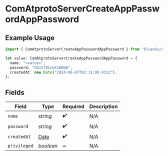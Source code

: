 # ComAtprotoServerCreateAppPasswordAppPassword

## Example Usage

```typescript
import { ComAtprotoServerCreateAppPasswordAppPassword } from "bluesky/models/components";

let value: ComAtprotoServerCreateAppPasswordAppPassword = {
  name: "<value>",
  password: "GGiS79Scbk1DHbB",
  createdAt: new Date("2024-06-07T02:11:09.431Z"),
};
```

## Fields

| Field                                                                                         | Type                                                                                          | Required                                                                                      | Description                                                                                   |
| --------------------------------------------------------------------------------------------- | --------------------------------------------------------------------------------------------- | --------------------------------------------------------------------------------------------- | --------------------------------------------------------------------------------------------- |
| `name`                                                                                        | *string*                                                                                      | :heavy_check_mark:                                                                            | N/A                                                                                           |
| `password`                                                                                    | *string*                                                                                      | :heavy_check_mark:                                                                            | N/A                                                                                           |
| `createdAt`                                                                                   | [Date](https://developer.mozilla.org/en-US/docs/Web/JavaScript/Reference/Global_Objects/Date) | :heavy_check_mark:                                                                            | N/A                                                                                           |
| `privileged`                                                                                  | *boolean*                                                                                     | :heavy_minus_sign:                                                                            | N/A                                                                                           |